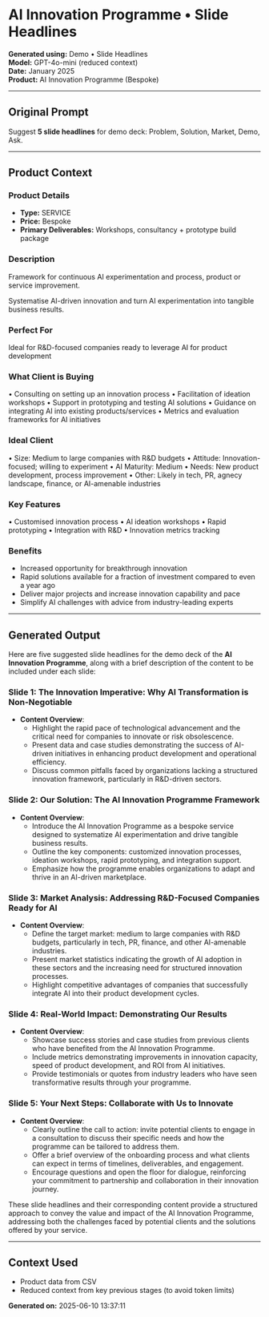 # AI Innovation Programme • Slide Headlines

**Generated using:** Demo • Slide Headlines  
**Model:** GPT-4o-mini (reduced context)  
**Date:** January 2025  
**Product:** AI Innovation Programme (Bespoke)

---

## Original Prompt
Suggest **5 slide headlines** for demo deck: Problem, Solution, Market, Demo, Ask.

---

## Product Context

### **Product Details**
- **Type:** SERVICE
- **Price:** Bespoke
- **Primary Deliverables:** Workshops, consultancy + prototype build package

### **Description**
Framework for continuous AI experimentation and process, product or service improvement.

Systematise AI-driven innovation and turn AI experimentation into tangible business results.

### **Perfect For**
Ideal for R&D-focused companies ready to leverage AI for product development

### **What Client is Buying**
• Consulting on setting up an innovation process 
• Facilitation of ideation workshops 
• Support in prototyping and testing AI solutions 
• Guidance on integrating AI into existing products/services 
• Metrics and evaluation frameworks for AI initiatives

### **Ideal Client**
• Size: Medium to large companies with R&D budgets 
• Attitude: Innovation-focused; willing to experiment 
• AI Maturity: Medium 
• Needs: New product development, process improvement 
• Other: Likely in tech, PR, agnecy landscape, finance, or AI-amenable industries

### **Key Features**
• Customised innovation process 
• AI ideation workshops 
• Rapid prototyping 
• Integration with R&D 
• Innovation metrics tracking

### **Benefits**
- Increased opportunity for breakthrough innovation
- Rapid solutions available for a fraction of investment compared to even a year ago
- Deliver major projects and increase innovation capability and pace
- Simplify AI challenges with advice from industry-leading experts

---

## Generated Output

Here are five suggested slide headlines for the demo deck of the **AI Innovation Programme**, along with a brief description of the content to be included under each slide:

### Slide 1: The Innovation Imperative: Why AI Transformation is Non-Negotiable
- **Content Overview**: 
  - Highlight the rapid pace of technological advancement and the critical need for companies to innovate or risk obsolescence. 
  - Present data and case studies demonstrating the success of AI-driven initiatives in enhancing product development and operational efficiency.
  - Discuss common pitfalls faced by organizations lacking a structured innovation framework, particularly in R&D-driven sectors.
  
### Slide 2: Our Solution: The AI Innovation Programme Framework
- **Content Overview**: 
  - Introduce the AI Innovation Programme as a bespoke service designed to systematize AI experimentation and drive tangible business results. 
  - Outline the key components: customized innovation processes, ideation workshops, rapid prototyping, and integration support.
  - Emphasize how the programme enables organizations to adapt and thrive in an AI-driven marketplace.

### Slide 3: Market Analysis: Addressing R&D-Focused Companies Ready for AI
- **Content Overview**: 
  - Define the target market: medium to large companies with R&D budgets, particularly in tech, PR, finance, and other AI-amenable industries.
  - Present market statistics indicating the growth of AI adoption in these sectors and the increasing need for structured innovation processes.
  - Highlight competitive advantages of companies that successfully integrate AI into their product development cycles.

### Slide 4: Real-World Impact: Demonstrating Our Results
- **Content Overview**: 
  - Showcase success stories and case studies from previous clients who have benefited from the AI Innovation Programme.
  - Include metrics demonstrating improvements in innovation capacity, speed of product development, and ROI from AI initiatives.
  - Provide testimonials or quotes from industry leaders who have seen transformative results through your programme.

### Slide 5: Your Next Steps: Collaborate with Us to Innovate
- **Content Overview**: 
  - Clearly outline the call to action: invite potential clients to engage in a consultation to discuss their specific needs and how the programme can be tailored to address them.
  - Offer a brief overview of the onboarding process and what clients can expect in terms of timelines, deliverables, and engagement.
  - Encourage questions and open the floor for dialogue, reinforcing your commitment to partnership and collaboration in their innovation journey.

These slide headlines and their corresponding content provide a structured approach to convey the value and impact of the AI Innovation Programme, addressing both the challenges faced by potential clients and the solutions offered by your service.

---

## Context Used
- Product data from CSV
- Reduced context from key previous stages (to avoid token limits)

**Generated on:** 2025-06-10 13:37:11
